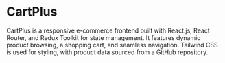 # CartPlus
CartPlus is a responsive e-commerce frontend built with React.js, React Router, and Redux Toolkit for state management. It features dynamic product browsing, a shopping cart, and seamless navigation. Tailwind CSS is used for styling, with product data sourced from a GitHub repository.
